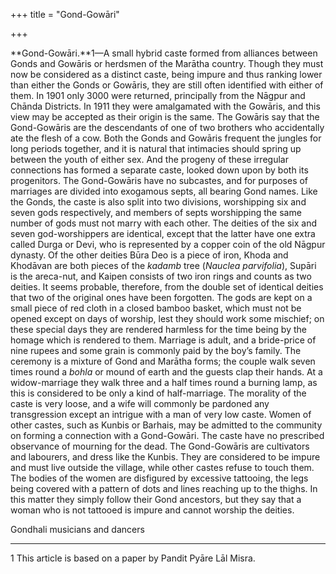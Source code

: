 +++
title = "Gond-Gowāri"

+++



**Gond-Gowāri.**1—A small hybrid caste formed from alliances between Gonds and Gowāris or herdsmen of the Marātha country. Though they must now be considered as a distinct caste, being impure and thus ranking lower than either the Gonds or Gowāris, they are still often identified with either of them. In 1901 only 3000 were returned, principally from the Nāgpur and Chānda Districts. In 1911 they were amalgamated with the Gowāris, and this view may be accepted as their origin is the same. The Gowāris say that the Gond-Gowāris are the descendants of one of two brothers who accidentally ate the flesh of a cow. Both the Gonds and Gowāris frequent the jungles for long periods together, and it is natural that intimacies should spring up between the youth of either sex. And the progeny of these irregular connections has formed a separate caste, looked down upon by both its progenitors. The Gond-Gowāris have no subcastes, and for purposes of marriages are divided into exogamous septs, all bearing Gond names. Like the Gonds, the caste is also split into two divisions, worshipping six and seven gods respectively, and members of septs worshipping the same number of gods must not marry with each other. The deities of the six and seven god-worshippers are identical, except that the latter have one extra called Durga or Devi, who is represented by a copper coin of the old Nāgpur dynasty. Of the other deities Būra Deo is a piece of iron, Khoda and Khodāvan are both pieces of the *kadamb* tree \(*Nauclea parvifolia*\), Supāri is the areca-nut, and Kaipen consists of two iron rings and counts as two deities. It seems probable, therefore, from the double set of identical deities that two of the original ones have been forgotten. The gods are kept on a small piece of red cloth in a closed bamboo basket, which must not be opened except on days of worship, lest they should work some mischief; on these special days they are rendered harmless for the time being by the homage which is rendered to them. Marriage is adult, and a bride-price of nine rupees and some grain is commonly paid by the boy’s family. The ceremony is a mixture of Gond and Marātha forms; the couple walk seven times round a *bohla* or mound of earth and the guests clap their hands. At a widow-marriage they walk three and a half times round a burning lamp, as this is considered to be only a kind of half-marriage. The morality of the caste is very loose, and a wife will commonly be pardoned any transgression except an intrigue with a man of very low caste. Women of other castes, such as Kunbis or Barhais, may be admitted to the community on forming a connection with a Gond-Gowāri. The caste have no prescribed observance of mourning for the dead. The Gond-Gowāris are cultivators and labourers, and dress like the Kunbis. They are considered to be impure and must live outside the village, while other castes refuse to touch them. The bodies of the women are disfigured by excessive tattooing, the legs being covered with a pattern of dots and lines reaching up to the thighs. In this matter they simply follow their Gond ancestors, but they say that a woman who is not tattooed is impure and cannot worship the deities.


Gondhali musicians and dancers




* * *

1 This article is based on a paper by Pandit Pyāre Lāl Misra.




